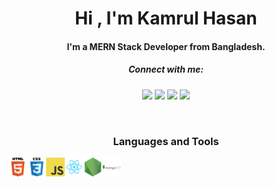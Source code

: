 

<h1 align="center">Hi  , I'm Kamrul Hasan</h1>
<h4 align="center">I'm a  MERN Stack Developer from Bangladesh.</h4>
<h5 align="center">Connect with me:</h5>
<p align="center">
<a href = "https://www.linkedin.com/in/kamrul-hasan-4885041a0/"><img src="https://img.icons8.com/fluent/48/000000/linkedin.png"/></a>
<a href = "https://www.instagram.com/kamrulhasan.kh02/"><img src="https://img.icons8.com/fluent/48/000000/instagram-new.png"/></a>
<a href = "https://www.facebook.com/kamrulhasan.kh02/"><img src="https://img.icons8.com/color/48/000000/facebook.png"/></a>
<a href = "https://twitter.com/K17h02/"><img src="https://img.icons8.com/color/48/000000/twitter.png"/></a>
</p>
<br>
<h3 align="center">Languages and Tools</h3>
<p align="center ">

 <a href = "#"> <img align="left" alt="HTML5" width="30px" src="https://raw.githubusercontent.com/github/explore/80688e429a7d4ef2fca1e82350fe8e3517d3494d/topics/html/html.png" /></a>
 <a href = "#"><img align="left" alt="CSS3" width="30px" src="https://raw.githubusercontent.com/github/explore/80688e429a7d4ef2fca1e82350fe8e3517d3494d/topics/css/css.png" /></a>
 <a href = "#"><img align="left" alt="JavaScript" width="30px" src="https://raw.githubusercontent.com/github/explore/80688e429a7d4ef2fca1e82350fe8e3517d3494d/topics/javascript/javascript.png"></a>
 <a href = "#"><img align="left" alt="React" width="30px" src="https://raw.githubusercontent.com/github/explore/80688e429a7d4ef2fca1e82350fe8e3517d3494d/topics/react/react.png" /></a>
 <a href = "#"><img align="left" alt="Node.js" width="30px" src="https://raw.githubusercontent.com/github/explore/80688e429a7d4ef2fca1e82350fe8e3517d3494d/topics/nodejs/nodejs.png" /></a>
 <a href = "#"><img align="left" alt="MongoDB" width="30px" src="https://raw.githubusercontent.com/github/explore/80688e429a7d4ef2fca1e82350fe8e3517d3494d/topics/mongodb/mongodb.png" /></a>
</p>
<br>



